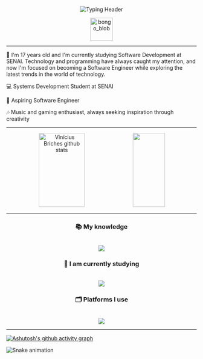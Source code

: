 <p align="center">
  <img src="https://readme-typing-svg.herokuapp.com?lines=Hey+there!+I'm+Vinícius+Santos+Briches.;Backend,+frontend,+and+everything+in+between+🧩&font=JetBrains+Mono&duration=4000&pause=1000&color=7aa2f7&center=true&width=900&height=100" alt="Typing Header" />
</p>

<p align="center">
  <img src="https://github.com/user-attachments/assets/a4c653b1-26ec-48fa-b3b2-ab30b5e73964" alt="bongo_blob" width="60" height="60" />
</p>

---

💭 I'm 17 years old and I'm currently studying Software Development at SENAI.
Technology and programming have always caught my attention, and now I'm focused
on becoming a Software Engineer while exploring the latest trends in the world of technology.


💻 Systems Development Student at SENAI

🎯 Aspiring Software Engineer

🎶 Music and gaming enthusiast, always seeking inspiration through creativity

---

<div align="center">  
  <img width="49%" height="195px" src="https://github-readme-stats.vercel.app/api?username=Vini-cods&show_icons=true&count_private=true&hide_border=true&title_color=ffffff&icon_color=00bfbf&text_color=ffffff&bg_color=0d1117" alt="Vinícius Briches github stats" /> 

  <img width="41%" height="195px" src="https://github-readme-stats.vercel.app/api/top-langs/?username=Vini-cods&layout=compact&hide_border=true&title_color=ffffff&text_color=ffffff&bg_color=0d1117" />
</div>


---
<h3 align="center">📚 My knowledge </h3>

<br/>
 
<div align="center">
    <img src="https://skillicons.dev/icons?i=html,css,javascript,mysql,python" /><br>
</div>

<h3 align="center">📖 I am currently studying </h3>

<br/>

<div align="center">
    <img src="https://skillicons.dev/icons?i=javascript,react,nodejs,mysql,php,typescript,java" /><br>
</div>

<h3 align="center">🗂️ Platforms I use </h3>

<br/>


<div align="center">
    <img src="https://skillicons.dev/icons?i=vscode,pycharm,idea,replit,androidstudio,github,git,figma" /><br>
</div>


---

[![Ashutosh's github activity graph](https://github-readme-activity-graph.vercel.app/graph?username=Vini-cods&theme=high-contrast&show_icons=true&count_private=true&hide_border=true&title_color=ffffff&icon_color=00bfbf&text_color=ffffff&bg_color=0d1117)](https://github.com/ashutosh00710/github-readme-activity-graph)

<img src="https://raw.githubusercontent.com/Vini-cods/Vini-cods/output/snake.svg" alt="Snake animation" />
